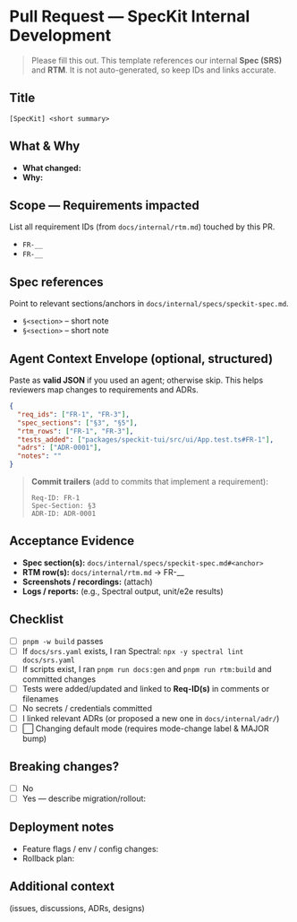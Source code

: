# Pull Request — SpecKit Internal Development

> Please fill this out. This template references our internal **Spec (SRS)** and **RTM**. It is not auto-generated, so keep IDs and links accurate.

## Title
`[SpecKit] <short summary>`

## What & Why
- **What changed:**  
- **Why:**  

## Scope — Requirements impacted
List all requirement IDs (from `docs/internal/rtm.md`) touched by this PR.

- `FR-__`
- `FR-__`

## Spec references
Point to relevant sections/anchors in `docs/internal/specs/speckit-spec.md`.

- `§<section>` – short note
- `§<section>` – short note

## Agent Context Envelope (optional, structured)
Paste as **valid JSON** if you used an agent; otherwise skip. This helps reviewers map changes to requirements and ADRs.

```json
{
  "req_ids": ["FR-1", "FR-3"],
  "spec_sections": ["§3", "§5"],
  "rtm_rows": ["FR-1", "FR-3"],
  "tests_added": ["packages/speckit-tui/src/ui/App.test.ts#FR-1"],
  "adrs": ["ADR-0001"],
  "notes": ""
}
```

> **Commit trailers** (add to commits that implement a requirement):
>
> ```
> Req-ID: FR-1
> Spec-Section: §3
> ADR-ID: ADR-0001
> ```

## Acceptance Evidence
- **Spec section(s):** `docs/internal/specs/speckit-spec.md#<anchor>`
- **RTM row(s):** `docs/internal/rtm.md` → FR-__
- **Screenshots / recordings:** (attach)
- **Logs / reports:** (e.g., Spectral output, unit/e2e results)

## Checklist
- [ ] `pnpm -w build` passes
- [ ] If `docs/srs.yaml` exists, I ran Spectral: `npx -y spectral lint docs/srs.yaml`
- [ ] If scripts exist, I ran `pnpm run docs:gen` and `pnpm run rtm:build` and committed changes
- [ ] Tests were added/updated and linked to **Req-ID(s)** in comments or filenames
- [ ] No secrets / credentials committed
- [ ] I linked relevant ADRs (or proposed a new one in `docs/internal/adr/`)
- [ ] ⬜ Changing default mode (requires mode-change label & MAJOR bump)

## Breaking changes?
- [ ] No
- [ ] Yes — describe migration/rollout:

## Deployment notes
- Feature flags / env / config changes:
- Rollback plan:

## Additional context
(issues, discussions, ADRs, designs)
